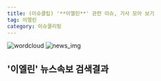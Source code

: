 ```yaml
---
title: (이슈클립) '**이엘린**' 관련 이슈, 기사 모아 보기
tag: 이엘린
category: 이슈클리핑
---
```

![wordcloud](https://s3.ap-northeast-2.amazonaws.com/lyrics101-wordcloud/2018-09-17-1537151865.png)
![news_img](https://user-images.githubusercontent.com/42597476/44507050-1206f400-a6e4-11e8-8d98-7ffbfebb353f.png)
## **'**이엘린**'** 뉴스속보 검색결과

